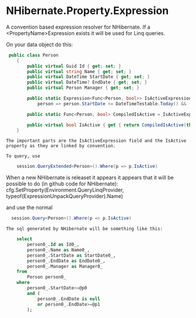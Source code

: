 # NHibernate.Property.Expression
A convention based expression resolver for NHibernate. If a &lt;PropertyName>Expression exists it will be used for Linq queries.

On your data object do this:
```csharp
 public class Person
    {
        public virtual Guid Id { get; set; }
        public virtual string Name { get; set; }
        public virtual DateTime StartDate { get; set; }
        public virtual DateTime? EndDate { get; set; }
        public virtual Person Manager { get; set; }

        public static Expression<Func<Person, bool>> IsActiveExpression =
            person => person.StartDate <= DateTimeTestable.Today() && (person.EndDate == null || person.EndDate >= DateTimeTestable.Today());

        public static Func<Person, bool> CompiledIsActive = IsActiveExpression.Compile(); 

        public virtual bool IsActive { get { return CompiledIsActive(this); } }
    }
```
    
    The important parts are the IsActiveExpression field and the IsActive property as they are linked by convention.
    
    To query, use 
```csharp
    session.QueryExtended<Person>().Where(p => p.IsActive)
```

  When a new NHibernate is releaset it appears it appears that it will be possible to do (in github code for NHibernate):
  cfg.SetProperty(Environment.QueryLinqProvider, typeof(ExpressionUnpackQueryProvider).Name)
  
  and use the normal
```csharp
  session.Query<Person>().Where(p => p.IsActive)
```
    
    The sql generated by NHibernate will be something like this:
    
```sql
    select
        person0_.Id as Id0_,
        person0_.Name as Name0_,
        person0_.StartDate as StartDate0_,
        person0_.EndDate as EndDate0_,
        person0_.Manager as Manager0_ 
    from
        Person person0_ 
    where
        person0_.StartDate<=@p0 
        and (
            person0_.EndDate is null 
            or person0_.EndDate>=@p1
        );
```
